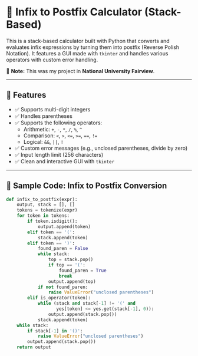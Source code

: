 # 🧮 Infix to Postfix Calculator (Stack-Based)

This is a stack-based calculator built with Python that converts and evaluates infix expressions by turning them into postfix (Reverse Polish Notation). It features a GUI made with `tkinter` and handles various operators with custom error handling.

📌 **Note:** This was my project in **National University Fairview**.

---

## 🚀 Features

- ✅ Supports multi-digit integers
- ✅ Handles parentheses
- ✅ Supports the following operators:
  - Arithmetic: `+`, `-`, `*`, `/`, `%`, `^`
  - Comparison: `<`, `>`, `<=`, `>=`, `==`, `!=`
  - Logical: `&&`, `||`, `!`
- ✅ Custom error messages (e.g., unclosed parentheses, divide by zero)
- ✅ Input length limit (256 characters)
- ✅ Clean and interactive GUI with `tkinter`

---

## 🧠 Sample Code: Infix to Postfix Conversion

```python
def infix_to_postfix(expr):
    output, stack = [], []
    tokens = tokenize(expr)
    for token in tokens:
        if token.isdigit():
            output.append(token)
        elif token == '(':
            stack.append(token)
        elif token == ')':
            found_paren = False
            while stack:
                top = stack.pop()
                if top == '(':
                    found_paren = True
                    break
                output.append(top)
            if not found_paren:
                raise ValueError("unclosed parentheses")
        elif is_operator(token):
            while (stack and stack[-1] != '(' and
                   yes[token] <= yes.get(stack[-1], 0)):
                output.append(stack.pop())
            stack.append(token)
    while stack:
        if stack[-1] in '()':
            raise ValueError("unclosed parentheses")
        output.append(stack.pop())
    return output
